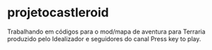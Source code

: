 # projetocastleroid
Trabalhando em códigos para o mod/mapa de aventura para Terraria produzido pelo Idealizador e seguidores do canal Press key to play.
